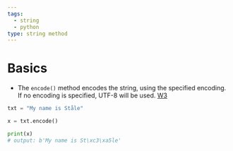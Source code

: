 ```yaml
---
tags:
  - string
  - python
type: string method
---
```

# Basics
- The `encode()` method encodes the string, using the specified encoding. If no encoding is specified, UTF-8 will be used. [W3](https://www.w3schools.com/python/ref_string_encode.asp)
```python
txt = "My name is Ståle"

x = txt.encode()

print(x)
# output: b'My name is St\xc3\xa5le'
```

